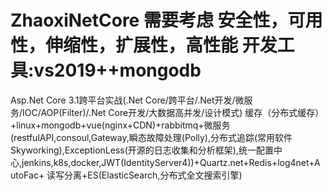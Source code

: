 # ZhaoxiNetCore 需要考虑 安全性，可用性，伸缩性，扩展性，高性能 开发工具:vs2019++mongodb
Asp.Net Core 3.1跨平台实战(.Net Core/跨平台/.Net开发/微服务/IOC/AOP(Filter)/.Net Core开发/大数据高并发/设计模式)
缓存（分布式缓存）+linux+mongodb+vue(nginx+CDN)+rabbitmq+微服务(restfulAPI,consoul,Gateway,瞬态故障处理(Polly),分布式追踪(常用软件Skyworking),ExceptionLess(开源的日志收集和分析框架),统一配置中心,jenkins,k8s,docker,JWT(IdentityServer4))+Quartz.net+Redis+log4net+AutoFac+
读写分离+ES(ElasticSearch,分布式全文搜索引擎)
